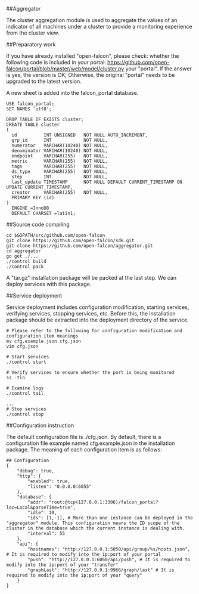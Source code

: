 ##Aggregator

The cluster aggregation module is used to aggregate the values of an indicator of all machines under a cluster to provide a monitoring experience from the cluster view.

##Preparatory work

If you have already installed "open-falcon", please check:
whether the following code is included in your portal: https://github.com/open-falcon/portal/blob/master/web/model/cluster.py your "portal". If the answer is yes, the version is OK; Otherwise, the original "portal" needs to be upgraded to the latest version.

A new sheet is added into the falcon_portal database.

```
USE falcon_portal;
SET NAMES 'utf8';

DROP TABLE IF EXISTS cluster;
CREATE TABLE cluster
(
  id          INT UNSIGNED   NOT NULL AUTO_INCREMENT,
  grp_id      INT            NOT NULL,
  numerator   VARCHAR(10240) NOT NULL,
  denominator VARCHAR(10240) NOT NULL,
  endpoint    VARCHAR(255)   NOT NULL,
  metric      VARCHAR(255)   NOT NULL,
  tags        VARCHAR(255)   NOT NULL,
  ds_type     VARCHAR(255)   NOT NULL,
  step        INT            NOT NULL,
  last_update TIMESTAMP      NOT NULL DEFAULT CURRENT_TIMESTAMP ON UPDATE CURRENT_TIMESTAMP,
  creator     VARCHAR(255)   NOT NULL,
  PRIMARY KEY (id)
)
  ENGINE =InnoDB
  DEFAULT CHARSET =latin1;
  ```
  ##Source code compiling
  
  ```
cd $GOPATH/src/github.com/open-falcon
git clone https://github.com/open-falcon/sdk.git
git clone https://github.com/open-falcon/aggregator.git
cd aggregator
go get ./...
./control build
./control pack
```
  
A "tar.gz" installation package will be packed at the last step. We can deploy services with this package.

##Service deployment

Service deployment includes configuration modification, starting services, verifying services, stopping services, etc. Before this, the installation package should be extracted into the deployment directory of the service.

```
# Please refer to the following for configuration modification and configuration item meanings
mv cfg.example.json cfg.json
vim cfg.json

# Start services
./control start

# Verify services to ensure whether the port is being monitored 
ss -tln

# Examine logs
./control tail

...
# Stop services
./control stop
```
##Configuration instruction

The default configuration file is ./cfg.json. By default, there is a configuration file example named cfg.example.json in the installation package. The meaning of each configuration item is as follows:

```
## Configuration
{
    "debug": true,
    "http": {
        "enabled": true,
        "listen": "0.0.0.0:6055"
    },
    "database": {
        "addr": "root:@tcp(127.0.0.1:3306)/falcon_portal?loc=Local&parseTime=true",
        "idle": 10,
        "ids": [1,-1], # More than one instance can be deployed in the "aggregator" module. This configuration means the ID scope of the cluster in the database which the current instance is dealing with.
        "interval": 55
    },
    "api": {
        "hostnames": "http://127.0.0.1:5050/api/group/%s/hosts.json", # It is required to modify into the ip:port of your portal
        "push": "http://127.0.0.1:6060/api/push", # It is required to modify into the ip:port of your "transfer"
        "graphLast": "http://127.0.0.1:9966/graph/last" # It is required to modify into the ip:port of your "query"
    }
}
```


  